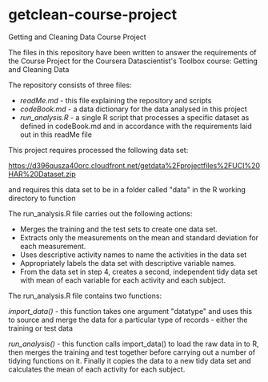 # getclean-course-project

Getting and Cleaning Data Course Project

The files in this repository have been written to answer the requirements of the Course Project for the Coursera Datascientist's Toolbox course: Getting and Cleaning Data

The repository consists of three files:
- *readMe.md* - this file explaining the repository and scripts
- *codeBook.md* - a data dictionary for the data analysed in this project
- *run_analysis.R* - a single R script that processes a specific dataset as defined in codeBook.md and in accordance with the requirements laid out in this readMe file

This project requires processed the following data set:

https://d396qusza40orc.cloudfront.net/getdata%2Fprojectfiles%2FUCI%20HAR%20Dataset.zip

and requires this data set to be in a folder called "data" in the R working directory to function

The run_analysis.R file carries out the following actions:

- Merges the training and the test sets to create one data set.
- Extracts only the measurements on the mean and standard deviation for each measurement. 
- Uses descriptive activity names to name the activities in the data set
- Appropriately labels the data set with descriptive variable names. 
- From the data set in step 4, creates a second, independent tidy data set with mean of each variable for each activity and each subject.

The run_analysis.R file contains two functions:

*import_data()* - this function takes one argument "datatype" and uses this to source and merge the data for a particular type of records - either the training or test data

*run_analysis()* - this function calls import_data() to load the raw data in to R, then merges the training and test together before carrying out a number of tidying functions on it. Finally it copies the data to a new tidy data set and calculates the mean of each activity for each subject.
